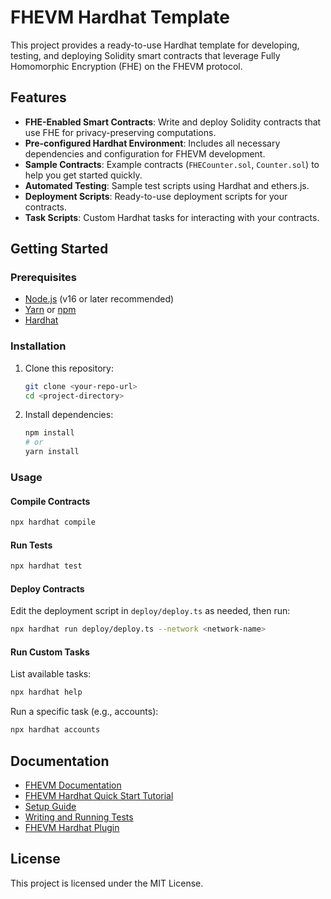 # FHEVM Hardhat Template

This project provides a ready-to-use Hardhat template for developing, testing, and deploying Solidity smart contracts that leverage Fully Homomorphic Encryption (FHE) on the FHEVM protocol.

## Features

- **FHE-Enabled Smart Contracts**: Write and deploy Solidity contracts that use FHE for privacy-preserving computations.
- **Pre-configured Hardhat Environment**: Includes all necessary dependencies and configuration for FHEVM development.
- **Sample Contracts**: Example contracts (`FHECounter.sol`, `Counter.sol`) to help you get started quickly.
- **Automated Testing**: Sample test scripts using Hardhat and ethers.js.
- **Deployment Scripts**: Ready-to-use deployment scripts for your contracts.
- **Task Scripts**: Custom Hardhat tasks for interacting with your contracts.

## Getting Started

### Prerequisites

- [Node.js](https://nodejs.org/) (v16 or later recommended)
- [Yarn](https://yarnpkg.com/) or [npm](https://www.npmjs.com/)
- [Hardhat](https://hardhat.org/)

### Installation

1. Clone this repository:
   ```bash
   git clone <your-repo-url>
   cd <project-directory>
   ```

2. Install dependencies:
   ```bash
   npm install
   # or
   yarn install
   ```

### Usage

#### Compile Contracts

```bash
npx hardhat compile
```

#### Run Tests

```bash
npx hardhat test
```

#### Deploy Contracts

Edit the deployment script in `deploy/deploy.ts` as needed, then run:

```bash
npx hardhat run deploy/deploy.ts --network <network-name>
```

#### Run Custom Tasks

List available tasks:

```bash
npx hardhat help
```

Run a specific task (e.g., accounts):

```bash
npx hardhat accounts
```

## Documentation

- [FHEVM Documentation](https://docs.zama.ai/fhevm)
- [FHEVM Hardhat Quick Start Tutorial](https://docs.zama.ai/protocol/solidity-guides/getting-started/quick-start-tutorial)
- [Setup Guide](https://docs.zama.ai/protocol/solidity-guides/getting-started/setup)
- [Writing and Running Tests](https://docs.zama.ai/protocol/solidity-guides/development-guide/hardhat/write_test)
- [FHEVM Hardhat Plugin](https://docs.zama.ai/protocol/solidity-guides/development-guide/hardhat)

## License

This project is licensed under the MIT License.
